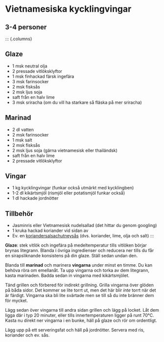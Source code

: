 # Vietnamesiska kycklingvingar

## 3-4 personer

::: {.columns}
## Glaze

-   1 msk neutral olja
-   2 pressade vitlöksklyftor
-   1 msk finhackad färsk ingefära
-   3 msk farinsocker
-   2 msk fisksås
-   2 msk ljus soja
-   saft från en halv lime
-   3 msk sriracha (om du vill ha starkare så fläska på mer sriracha)

## Marinad

-   2 dl vatten
-   2 msk farinsocker
-   1 msk salt
-   2 msk fisksås
-   2 msk ljus soja (gärna vietnamesisk eller thailändsk)
-   saft från en halv lime
-   2 pressade vitlöksklyftor

## Vingar

-   1 kg kycklingvingar (funkar också utmärkt med kycklingben)
-   1-2 dl kikärtsmjöl (rismjöl eller potatismjöl funkar också)
-   1 dl hackade jordnötter

## Tillbehör

-   Jasminris eller Vietnamesisk nudelsallad (det hittar du genom
    googling)
-   1 kruka hackad koriander vid sidan av
-   Ev. en
    [koriandersalsachutneysås](https://feeders.se/2018/03/08/koriandersalsachutneysas/)
    (dvs. koriander, lime, olja och salt)
:::

**Glaze**: stek vitlök och ingefära på medeltemperatur tills vitlöken
börjar brynas litegrann. Blanda i övriga ingredienser och reducera ner
tills du får en sirapsliknande konsistens på din glaze. Ställ sedan
undan den.

Blanda till **marinad** och marinera **vingarna** under minst en timme. Du kan behöva röra
om emellanåt. Ta upp vingarna och torka av dem litegrann, kasta marinaden. Badda sedan in
vingarna med kikärtsmjölet.

Tänd grillen och förbered för indirekt grillning. Grilla vingarna över
glöden på båda sidor. Det kommer se lite torrt ut, men det här blir
*inte* torrt när det är färdigt. Vingarna ska bli lite svärtade men se
till så du inte bränner dem för mycket.

Lägg sedan över vingarna till andra sidan grillen och lägg på locket.
Låt dem ligga där i typ 20 minuter, eller tills innertemperaturen ligger
på runt 70°C. Kasta nu direkt ner vingarna i en bunke, häll på glaze och
rör om ordentligt.

Lägg upp på ett serveringsfat och häll på jordnötter. Servera med ris,
koriander och ev. sås.
